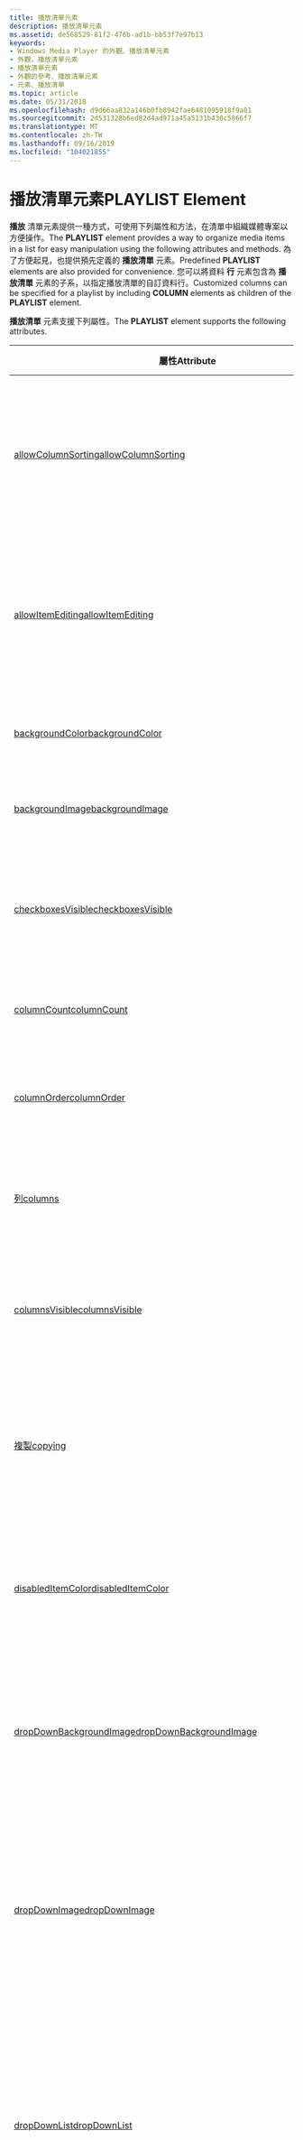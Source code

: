 ```yaml
---
title: 播放清單元素
description: 播放清單元素
ms.assetid: de568529-81f2-476b-ad1b-bb53f7e97b13
keywords:
- Windows Media Player 的外觀、播放清單元素
- 外觀，播放清單元素
- 播放清單元素
- 外觀的參考、播放清單元素
- 元素、播放清單
ms.topic: article
ms.date: 05/31/2018
ms.openlocfilehash: d9d66aa832a146b0fb8942fae6481095918f9a81
ms.sourcegitcommit: 2d531328b6ed82d4ad971a45a5131b430c5866f7
ms.translationtype: MT
ms.contentlocale: zh-TW
ms.lasthandoff: 09/16/2019
ms.locfileid: "104021855"
---
```

# <a name="playlist-element"></a><span data-ttu-id="7afd0-108">播放清單元素</span><span class="sxs-lookup"><span data-stu-id="7afd0-108">PLAYLIST Element</span></span>

<span data-ttu-id="7afd0-109">**播放** 清單元素提供一種方式，可使用下列屬性和方法，在清單中組織媒體專案以方便操作。</span><span class="sxs-lookup"><span data-stu-id="7afd0-109">The **PLAYLIST** element provides a way to organize media items in a list for easy manipulation using the following attributes and methods.</span></span> <span data-ttu-id="7afd0-110">為了方便起見，也提供預先定義的 **播放清單** 元素。</span><span class="sxs-lookup"><span data-stu-id="7afd0-110">Predefined **PLAYLIST** elements are also provided for convenience.</span></span> <span data-ttu-id="7afd0-111">您可以將資料 **行** 元素包含為 **播放清單** 元素的子系，以指定播放清單的自訂資料行。</span><span class="sxs-lookup"><span data-stu-id="7afd0-111">Customized columns can be specified for a playlist by including **COLUMN** elements as children of the **PLAYLIST** element.</span></span>

<span data-ttu-id="7afd0-112">**播放清單** 元素支援下列屬性。</span><span class="sxs-lookup"><span data-stu-id="7afd0-112">The **PLAYLIST** element supports the following attributes.</span></span>



| <span data-ttu-id="7afd0-113">屬性</span><span class="sxs-lookup"><span data-stu-id="7afd0-113">Attribute</span></span>                                                                                 | <span data-ttu-id="7afd0-114">描述</span><span class="sxs-lookup"><span data-stu-id="7afd0-114">Description</span></span>                                                                                                                                |
|-------------------------------------------------------------------------------------------|--------------------------------------------------------------------------------------------------------------------------------------------|
| [<span data-ttu-id="7afd0-115">allowColumnSorting</span><span class="sxs-lookup"><span data-stu-id="7afd0-115">allowColumnSorting</span></span>](playlist-allowcolumnsorting.md)                                     | <span data-ttu-id="7afd0-116">指定或抓取值，指出是否允許在資料行標頭上排序。</span><span class="sxs-lookup"><span data-stu-id="7afd0-116">Specifies or retrieves a value indicating whether sorting on column headers is allowed.</span></span>                                                    |
| [<span data-ttu-id="7afd0-117">allowItemEditing</span><span class="sxs-lookup"><span data-stu-id="7afd0-117">allowItemEditing</span></span>](playlist-allowitemediting.md)                                         | <span data-ttu-id="7afd0-118">指定或抓取值，指出播放清單中的專案是否支援就地編輯。</span><span class="sxs-lookup"><span data-stu-id="7afd0-118">Specifies or retrieves a value indicating whether items in a playlist support in-place editing.</span></span>                                            |
| [<span data-ttu-id="7afd0-119">backgroundColor</span><span class="sxs-lookup"><span data-stu-id="7afd0-119">backgroundColor</span></span>](playlist-backgroundcolor.md)                                           | <span data-ttu-id="7afd0-120">指定或抓取背景色彩。</span><span class="sxs-lookup"><span data-stu-id="7afd0-120">Specifies or retrieves the background color.</span></span>                                                                                               |
| [<span data-ttu-id="7afd0-121">backgroundImage</span><span class="sxs-lookup"><span data-stu-id="7afd0-121">backgroundImage</span></span>](playlist-backgroundimage.md)                                           | <span data-ttu-id="7afd0-122">指定或抓取背景影像。</span><span class="sxs-lookup"><span data-stu-id="7afd0-122">Specifies or retrieves the background image.</span></span>                                                                                               |
| [<span data-ttu-id="7afd0-123">checkboxesVisible</span><span class="sxs-lookup"><span data-stu-id="7afd0-123">checkboxesVisible</span></span>](playlist-checkboxesvisible.md)                                       | <span data-ttu-id="7afd0-124">指定或抓取值，指出是否會顯示覆選框。</span><span class="sxs-lookup"><span data-stu-id="7afd0-124">Specifies or retrieves a value indicating whether checkboxes are visible.</span></span>                                                                  |
| [<span data-ttu-id="7afd0-125">columnCount</span><span class="sxs-lookup"><span data-stu-id="7afd0-125">columnCount</span></span>](playlist-columncount.md)                                                   | <span data-ttu-id="7afd0-126">抓取顯示的資料行數目。</span><span class="sxs-lookup"><span data-stu-id="7afd0-126">Retrieves the number of columns shown.</span></span>                                                                                                     |
| [<span data-ttu-id="7afd0-127">columnOrder</span><span class="sxs-lookup"><span data-stu-id="7afd0-127">columnOrder</span></span>](playlist-columnorder.md)                                                   | <span data-ttu-id="7afd0-128">指定或抓取播放清單資料行的順序。</span><span class="sxs-lookup"><span data-stu-id="7afd0-128">Specifies or retrieves the order of the playlist columns.</span></span>                                                                                  |
| [<span data-ttu-id="7afd0-129">列</span><span class="sxs-lookup"><span data-stu-id="7afd0-129">columns</span></span>](playlist-columns.md)                                                           | <span data-ttu-id="7afd0-130">定義出現在 **播放清單** 元素中的資料行。</span><span class="sxs-lookup"><span data-stu-id="7afd0-130">Defines the columns that appear in the **PLAYLIST** element.</span></span>                                                                               |
| [<span data-ttu-id="7afd0-131">columnsVisible</span><span class="sxs-lookup"><span data-stu-id="7afd0-131">columnsVisible</span></span>](playlist-columnsvisible.md)                                             | <span data-ttu-id="7afd0-132">指定或抓取值，指出是否顯示資料行。</span><span class="sxs-lookup"><span data-stu-id="7afd0-132">Specifies or retrieves a value indicating whether columns are shown.</span></span>                                                                       |
| [<span data-ttu-id="7afd0-133">複製</span><span class="sxs-lookup"><span data-stu-id="7afd0-133">copying</span></span>](playlist-copying.md)                                                           | <span data-ttu-id="7afd0-134">抓取值，指出 **播放清單** 元素是否在複製的動作中。</span><span class="sxs-lookup"><span data-stu-id="7afd0-134">Retrieves a value indicating whether the **PLAYLIST** element is in the act of copying.</span></span>                                                    |
| [<span data-ttu-id="7afd0-135">disabledItemColor</span><span class="sxs-lookup"><span data-stu-id="7afd0-135">disabledItemColor</span></span>](playlist-disableditemcolor.md)                                       | <span data-ttu-id="7afd0-136">指定或抓取離線時已停用的 CD 播放軌或線上內容的色彩。</span><span class="sxs-lookup"><span data-stu-id="7afd0-136">Specifies or retrieves the color of a disabled CD track or of online content when offline.</span></span>                                                 |
| [<span data-ttu-id="7afd0-137">dropDownBackgroundImage</span><span class="sxs-lookup"><span data-stu-id="7afd0-137">dropDownBackgroundImage</span></span>](playlist-dropdownbackgroundimage.md)                           | <span data-ttu-id="7afd0-138">指定或抓取顯示在下拉式清單背景中之影像的名稱。</span><span class="sxs-lookup"><span data-stu-id="7afd0-138">Specifies or retrieves the name of the image that displays in the background of the drop-down list.</span></span>                                        |
| [<span data-ttu-id="7afd0-139">dropDownImage</span><span class="sxs-lookup"><span data-stu-id="7afd0-139">dropDownImage</span></span>](playlist-dropdownimage.md)                                               | <span data-ttu-id="7afd0-140">指定或抓取下拉式清單按鈕（顯示在下拉式清單的右邊緣）所使用之影像的名稱。</span><span class="sxs-lookup"><span data-stu-id="7afd0-140">Specifies or retrieves the name of the image used for the drop-down list button that is displayed at the right edge of the drop-down list.</span></span> |
| [<span data-ttu-id="7afd0-141">dropDownList</span><span class="sxs-lookup"><span data-stu-id="7afd0-141">dropDownList</span></span>](playlist-dropdownlist.md)                                                 | <span data-ttu-id="7afd0-142">指定或抓取值，指出哪些元素會顯示在 **播放** 清單元素之指定實例的下拉式清單中。</span><span class="sxs-lookup"><span data-stu-id="7afd0-142">Specifies or retrieves a value indicating which elements show up in the drop-down list for a given instance of the **PLAYLIST** element.</span></span>   |
| [<span data-ttu-id="7afd0-143">dropDownToolTip</span><span class="sxs-lookup"><span data-stu-id="7afd0-143">dropDownToolTip</span></span>](playlist-dropdowntooltip.md)                                           | <span data-ttu-id="7afd0-144">指定或抓取當使用者將滑鼠停留在 [ **播放清單** 專案] 下拉式功能表上時，所顯示的工具提示。</span><span class="sxs-lookup"><span data-stu-id="7afd0-144">Specifies or retrieves the ToolTip shown when the user hovers over the **PLAYLIST** element drop-down menu.</span></span>                                |
| [<span data-ttu-id="7afd0-145">dropDownVisible</span><span class="sxs-lookup"><span data-stu-id="7afd0-145">dropDownVisible</span></span>](playlist-dropdownvisible.md)                                           | <span data-ttu-id="7afd0-146">指定或抓取值，指出 **播放清單** 元素下拉式清單選取器是否可見。</span><span class="sxs-lookup"><span data-stu-id="7afd0-146">Specifies or retrieves a value indicating whether the **PLAYLIST** element drop-down selector is visible.</span></span>                                  |
| [<span data-ttu-id="7afd0-147">editButtonVisible</span><span class="sxs-lookup"><span data-stu-id="7afd0-147">editButtonVisible</span></span>](playlist-editbuttonvisible.md)                                       | <span data-ttu-id="7afd0-148">指定或抓取值，指出 **播放清單** 元素編輯按鈕是否可見。</span><span class="sxs-lookup"><span data-stu-id="7afd0-148">Specifies or retrieves a value indicating whether the **PLAYLIST** element edit button is visible.</span></span>                                         |
| [<span data-ttu-id="7afd0-149">foregroundColor</span><span class="sxs-lookup"><span data-stu-id="7afd0-149">foregroundColor</span></span>](playlist-foregroundcolor.md)                                           | <span data-ttu-id="7afd0-150">指定或抓取前景色彩。</span><span class="sxs-lookup"><span data-stu-id="7afd0-150">Specifies or retrieves the foreground color.</span></span>                                                                                               |
| [<span data-ttu-id="7afd0-151">hueShift</span><span class="sxs-lookup"><span data-stu-id="7afd0-151">hueShift</span></span>](playlist-hueshift.md)                                                         | <span data-ttu-id="7afd0-152">指定或抓取下拉式影像之色調的位移量。</span><span class="sxs-lookup"><span data-stu-id="7afd0-152">Specifies or retrieves the amount by which the hue of the drop-down images is shifted.</span></span>                                                     |
| [<span data-ttu-id="7afd0-153">itemCount</span><span class="sxs-lookup"><span data-stu-id="7afd0-153">itemCount</span></span>](playlist-itemcount.md)                                                       | <span data-ttu-id="7afd0-154">抓取 **播放清單** 元素目前所顯示的專案數。</span><span class="sxs-lookup"><span data-stu-id="7afd0-154">Retrieves the number of items currently displayed in the **PLAYLIST** element.</span></span>                                                             |
| [<span data-ttu-id="7afd0-155">itemErrorColor</span><span class="sxs-lookup"><span data-stu-id="7afd0-155">itemErrorColor</span></span>](playlist-itemerrorcolor.md)                                             | <span data-ttu-id="7afd0-156">指定或抓取表示有錯誤條件之播放清單專案的反白顯示色彩。</span><span class="sxs-lookup"><span data-stu-id="7afd0-156">Specifies or retrieves the highlight color that indicates a playlist item that has an error condition.</span></span>                                     |
| [<span data-ttu-id="7afd0-157">itemMedia</span><span class="sxs-lookup"><span data-stu-id="7afd0-157">itemMedia</span></span>](playlist-itemmedia.md)                                                       | <span data-ttu-id="7afd0-158">抓取與 **播放清單** 元素中的指定索引對應的 **媒體** 物件。</span><span class="sxs-lookup"><span data-stu-id="7afd0-158">Retrieves the **Media** object corresponding to the given index in the **PLAYLIST** element.</span></span>                                               |
| [<span data-ttu-id="7afd0-159">itemPlayingBackgroundColor</span><span class="sxs-lookup"><span data-stu-id="7afd0-159">itemPlayingBackgroundColor</span></span>](playlist-itemplayingbackgroundcolor.md)                     | <span data-ttu-id="7afd0-160">指定或抓取目前播放播放清單專案的背景色彩。</span><span class="sxs-lookup"><span data-stu-id="7afd0-160">Specifies or retrieves the background color of the currently playing playlist item.</span></span>                                                        |
| [<span data-ttu-id="7afd0-161">itemPlayingColor</span><span class="sxs-lookup"><span data-stu-id="7afd0-161">itemPlayingColor</span></span>](playlist-itemplayingcolor.md)                                         | <span data-ttu-id="7afd0-162">指定或抓取反白顯示色彩，指出播放清單中目前現正播放的專案。</span><span class="sxs-lookup"><span data-stu-id="7afd0-162">Specifies or retrieves the highlight color that indicates the currently playing item in the playlist.</span></span>                                      |
| [<span data-ttu-id="7afd0-163">itemPlaylist</span><span class="sxs-lookup"><span data-stu-id="7afd0-163">itemPlaylist</span></span>](playlist-itemplaylist.md)                                                 | <span data-ttu-id="7afd0-164">抓取 **播放清單** 元素中指定索引處顯示之媒體專案的播放清單。</span><span class="sxs-lookup"><span data-stu-id="7afd0-164">Retrieves the playlist for the media item that is displayed at the given index in the **PLAYLIST** element.</span></span>                                |
| [<span data-ttu-id="7afd0-165">itemSelectedBackgroundColor</span><span class="sxs-lookup"><span data-stu-id="7afd0-165">itemSelectedBackgroundColor</span></span>](playlist-itemselectedbackgroundcolor.md)                   | <span data-ttu-id="7afd0-166">指定或抓取值，指出播放清單中所選取專案的背景色彩。</span><span class="sxs-lookup"><span data-stu-id="7afd0-166">Specifies or retrieves a value indicating the background color of a selected item in the playlist.</span></span>                                         |
| [<span data-ttu-id="7afd0-167">itemSelectedBackgroundFocusLostColor</span><span class="sxs-lookup"><span data-stu-id="7afd0-167">itemSelectedBackgroundFocusLostColor</span></span>](playlist-itemselectedbackgroundfocuslostcolor.md) | <span data-ttu-id="7afd0-168">指定或抓取值，指出播放清單中所選取專案的文字色彩。</span><span class="sxs-lookup"><span data-stu-id="7afd0-168">Specifies or retrieves a value indicating the text color of a selected item in the playlist.</span></span>                                               |
| [<span data-ttu-id="7afd0-169">itemSelectedColor</span><span class="sxs-lookup"><span data-stu-id="7afd0-169">itemSelectedColor</span></span>](playlist-itemselectedcolor.md)                                       | <span data-ttu-id="7afd0-170">指定或抓取值，指出播放清單中所選取專案的文字色彩。</span><span class="sxs-lookup"><span data-stu-id="7afd0-170">Specifies or retrieves a value indicating the text color of a selected item in the playlist.</span></span>                                               |
| [<span data-ttu-id="7afd0-171">itemSelectedFocusLostColor</span><span class="sxs-lookup"><span data-stu-id="7afd0-171">itemSelectedFocusLostColor</span></span>](playlist-itemselectedfocuslostcolor.md)                     | <span data-ttu-id="7afd0-172">指定或抓取值，指出播放清單失去焦點時，播放清單中所選取專案的文字色彩。</span><span class="sxs-lookup"><span data-stu-id="7afd0-172">Specifies or retrieves a value indicating the text color of a selected item in the playlist when the playlist loses focus.</span></span>                 |
| [<span data-ttu-id="7afd0-173">leftStatus</span><span class="sxs-lookup"><span data-stu-id="7afd0-173">leftStatus</span></span>](playlist-leftstatus.md)                                                     | <span data-ttu-id="7afd0-174">指定或抓取 **播放清單** 元素左邊和底部顯示的狀態文字。</span><span class="sxs-lookup"><span data-stu-id="7afd0-174">Specifies or retrieves the status text that is displayed on the left side and bottom of the **PLAYLIST** element.</span></span>                          |
| [<span data-ttu-id="7afd0-175">播放清單</span><span class="sxs-lookup"><span data-stu-id="7afd0-175">playlist</span></span>](playlist-playlist.md)                                                         | <span data-ttu-id="7afd0-176">指定或抓取播放 **清單** 元素提供介面的 **播放清單** 物件。</span><span class="sxs-lookup"><span data-stu-id="7afd0-176">Specifies or retrieves the **Playlist** object to which the **PLAYLIST** element provides an interface.</span></span>                                    |
| [<span data-ttu-id="7afd0-177">playlistItemsVisible</span><span class="sxs-lookup"><span data-stu-id="7afd0-177">playlistItemsVisible</span></span>](playlist-playlistitemsvisible.md)                                 | <span data-ttu-id="7afd0-178">指定或抓取值，指出播放清單中的專案是否可見。</span><span class="sxs-lookup"><span data-stu-id="7afd0-178">Specifies or retrieves a value indicating whether items in the playlist are visible.</span></span>                                                       |
| [<span data-ttu-id="7afd0-179">rightStatus</span><span class="sxs-lookup"><span data-stu-id="7afd0-179">rightStatus</span></span>](playlist-rightstatus.md)                                                   | <span data-ttu-id="7afd0-180">指定或抓取 **播放清單** 元素右側和底部顯示的狀態文字。</span><span class="sxs-lookup"><span data-stu-id="7afd0-180">Specifies or retrieves the status text that is displayed on the right side and bottom of the **PLAYLIST** element.</span></span>                         |
| [<span data-ttu-id="7afd0-181">飽和</span><span class="sxs-lookup"><span data-stu-id="7afd0-181">saturation</span></span>](playlist-saturation.md)                                                     | <span data-ttu-id="7afd0-182">指定或抓取下拉式影像的飽和度值。</span><span class="sxs-lookup"><span data-stu-id="7afd0-182">Specifies or retrieves the saturation value of the drop-down images.</span></span>                                                                       |
| [<span data-ttu-id="7afd0-183">statusColor</span><span class="sxs-lookup"><span data-stu-id="7afd0-183">statusColor</span></span>](playlist-statuscolor.md)                                                   | <span data-ttu-id="7afd0-184">指定或抓取 **播放清單** 元素中的狀態行色彩。</span><span class="sxs-lookup"><span data-stu-id="7afd0-184">Specifies or retrieves the color of the status line in the **PLAYLIST** element.</span></span>                                                           |
| [<span data-ttu-id="7afd0-185">statusTextColor</span><span class="sxs-lookup"><span data-stu-id="7afd0-185">statusTextColor</span></span>](playlist-statustextcolor.md)                                           | <span data-ttu-id="7afd0-186">指定或抓取值，指出狀態文字的色彩。</span><span class="sxs-lookup"><span data-stu-id="7afd0-186">Specifies or retrieves a value indicating the color of the status text.</span></span>                                                                    |
| [<span data-ttu-id="7afd0-187">toolbarVisible</span><span class="sxs-lookup"><span data-stu-id="7afd0-187">toolbarVisible</span></span>](playlist-toolbarvisible.md)                                             | <span data-ttu-id="7afd0-188">指定或抓取值，指出是否顯示播放清單工具列。</span><span class="sxs-lookup"><span data-stu-id="7afd0-188">Specifies or retrieves a value indicating whether the playlist toolbar displays.</span></span>                                                           |



 

<span data-ttu-id="7afd0-189">**播放清單** 元素支援下列方法。</span><span class="sxs-lookup"><span data-stu-id="7afd0-189">The **PLAYLIST** element supports the following methods.</span></span>



| <span data-ttu-id="7afd0-190">方法</span><span class="sxs-lookup"><span data-stu-id="7afd0-190">Method</span></span>                                                              | <span data-ttu-id="7afd0-191">描述</span><span class="sxs-lookup"><span data-stu-id="7afd0-191">Description</span></span>                                                                                                               |
|---------------------------------------------------------------------|---------------------------------------------------------------------------------------------------------------------------|
| [<span data-ttu-id="7afd0-192">abortCopy</span><span class="sxs-lookup"><span data-stu-id="7afd0-192">abortCopy</span></span>](playlist-abortcopy.md)                                 | <span data-ttu-id="7afd0-193">取消複製操作。</span><span class="sxs-lookup"><span data-stu-id="7afd0-193">Cancels a copy operation.</span></span>                                                                                                 |
| [<span data-ttu-id="7afd0-194">addSelectedToPlaylist</span><span class="sxs-lookup"><span data-stu-id="7afd0-194">addSelectedToPlaylist</span></span>](playlist-addselectedtoplaylist.md)         | <span data-ttu-id="7afd0-195">將選取的專案加入至播放清單。</span><span class="sxs-lookup"><span data-stu-id="7afd0-195">Adds the selected item to the playlist.</span></span>                                                                                   |
| [<span data-ttu-id="7afd0-196">copy</span><span class="sxs-lookup"><span data-stu-id="7afd0-196">copy</span></span>](playlist-copy.md)                                           | <span data-ttu-id="7afd0-197">從 CD 開始複製操作。</span><span class="sxs-lookup"><span data-stu-id="7afd0-197">Begins a copy operation from the CD.</span></span>                                                                                      |
| [<span data-ttu-id="7afd0-198">deleteSelected</span><span class="sxs-lookup"><span data-stu-id="7afd0-198">deleteSelected</span></span>](playlist-deleteselected.md)                       | <span data-ttu-id="7afd0-199">從播放清單中刪除選取的專案。</span><span class="sxs-lookup"><span data-stu-id="7afd0-199">Deletes the selected item from the playlist.</span></span>                                                                              |
| [<span data-ttu-id="7afd0-200">deleteSelectedFromLibrary</span><span class="sxs-lookup"><span data-stu-id="7afd0-200">deleteSelectedFromLibrary</span></span>](playlist-deleteselectedfromlibrary.md) | <span data-ttu-id="7afd0-201">從播放清單和媒體櫃中刪除選取的專案。</span><span class="sxs-lookup"><span data-stu-id="7afd0-201">Deletes the selected item from the playlist and from the library.</span></span>                                                         |
| [<span data-ttu-id="7afd0-202">getNextCheckedItem</span><span class="sxs-lookup"><span data-stu-id="7afd0-202">getNextCheckedItem</span></span>](playlist-getnextcheckeditem.md)               | <span data-ttu-id="7afd0-203">以指定的索引之後，抓取播放清單中下一個核取專案的索引。</span><span class="sxs-lookup"><span data-stu-id="7afd0-203">Retrieves the index of the next checked item in the playlist following the specified index.</span></span>                               |
| [<span data-ttu-id="7afd0-204">getNextCheckedItem2</span><span class="sxs-lookup"><span data-stu-id="7afd0-204">getNextCheckedItem2</span></span>](playlist-getnextcheckeditem2.md)             | <span data-ttu-id="7afd0-205">以指定的索引之後，抓取播放清單中下一個核取專案的索引。</span><span class="sxs-lookup"><span data-stu-id="7afd0-205">Retrieves the index of the next checked item in the playlist following the specified index.</span></span> <span data-ttu-id="7afd0-206">適用于嵌套的播放清單。</span><span class="sxs-lookup"><span data-stu-id="7afd0-206">Works with nested playlists.</span></span>  |
| [<span data-ttu-id="7afd0-207">getNextSelectedItem</span><span class="sxs-lookup"><span data-stu-id="7afd0-207">getNextSelectedItem</span></span>](playlist-getnextselecteditem.md)             | <span data-ttu-id="7afd0-208">以指定的索引之後，抓取播放清單中下一個選取專案的索引。</span><span class="sxs-lookup"><span data-stu-id="7afd0-208">Retrieves the index of the next selected item in the playlist following the specified index.</span></span>                              |
| [<span data-ttu-id="7afd0-209">getNextSelectedItem2</span><span class="sxs-lookup"><span data-stu-id="7afd0-209">getNextSelectedItem2</span></span>](playlist-getnextselecteditem2.md)           | <span data-ttu-id="7afd0-210">以指定的索引之後，抓取播放清單中下一個選取專案的索引。</span><span class="sxs-lookup"><span data-stu-id="7afd0-210">Retrieves the index of the next selected item in the playlist following the specified index.</span></span> <span data-ttu-id="7afd0-211">適用于嵌套的播放清單。</span><span class="sxs-lookup"><span data-stu-id="7afd0-211">Works with nested playlists.</span></span> |
| [<span data-ttu-id="7afd0-212">moveSelectedDown</span><span class="sxs-lookup"><span data-stu-id="7afd0-212">moveSelectedDown</span></span>](playlist-moveselecteddown.md)                   | <span data-ttu-id="7afd0-213">將選取的專案向下移動清單中的一個位置。</span><span class="sxs-lookup"><span data-stu-id="7afd0-213">Moves the selected item down one position in the list.</span></span>                                                                    |
| [<span data-ttu-id="7afd0-214">moveSelectedUp</span><span class="sxs-lookup"><span data-stu-id="7afd0-214">moveSelectedUp</span></span>](playlist-moveselectedup.md)                       | <span data-ttu-id="7afd0-215">將選取的專案在清單中向上移動一個位置。</span><span class="sxs-lookup"><span data-stu-id="7afd0-215">Moves the selected item up one position in the list.</span></span>                                                                      |
| [<span data-ttu-id="7afd0-216">setCheckedState</span><span class="sxs-lookup"><span data-stu-id="7afd0-216">setCheckedState</span></span>](playlist-setcheckedstate.md)                     | <span data-ttu-id="7afd0-217">指定檢查播放清單中的索引項目目。</span><span class="sxs-lookup"><span data-stu-id="7afd0-217">Specifies that the indexed item in the playlist is checked.</span></span>                                                               |
| [<span data-ttu-id="7afd0-218">setCheckedState2</span><span class="sxs-lookup"><span data-stu-id="7afd0-218">setCheckedState2</span></span>](playlist-setcheckedstate2.md)                   | <span data-ttu-id="7afd0-219">使用 **播放清單** 元素中的指定索引，設定專案的已核取狀態。</span><span class="sxs-lookup"><span data-stu-id="7afd0-219">Sets the checked state of the item with the specified index in the **PLAYLIST** element.</span></span> <span data-ttu-id="7afd0-220">適用于嵌套的播放清單。</span><span class="sxs-lookup"><span data-stu-id="7afd0-220">Works with nested playlists.</span></span>     |
| [<span data-ttu-id="7afd0-221">setColumnResizeMode</span><span class="sxs-lookup"><span data-stu-id="7afd0-221">setColumnResizeMode</span></span>](playlist-setcolumnresizemode.md)             | <span data-ttu-id="7afd0-222">指定索引資料行本身的大小。</span><span class="sxs-lookup"><span data-stu-id="7afd0-222">Specifies how the indexed column sizes itself.</span></span>                                                                            |
| [<span data-ttu-id="7afd0-223">setColumnWidth</span><span class="sxs-lookup"><span data-stu-id="7afd0-223">setColumnWidth</span></span>](playlist-setcolumnwidth.md)                       | <span data-ttu-id="7afd0-224">指定資料行寬度，並將資料行的調整大小模式變更為 "wmpcrmFixed"。</span><span class="sxs-lookup"><span data-stu-id="7afd0-224">Specifies the column width and changes the resize mode of the column to "wmpcrmFixed".</span></span>                                    |
| [<span data-ttu-id="7afd0-225">setSelectedState</span><span class="sxs-lookup"><span data-stu-id="7afd0-225">setSelectedState</span></span>](playlist-setselectedstate.md)                   | <span data-ttu-id="7afd0-226">指定已選取播放清單中的索引項目目。</span><span class="sxs-lookup"><span data-stu-id="7afd0-226">Specifies that the indexed item in the playlist is selected.</span></span>                                                              |
| [<span data-ttu-id="7afd0-227">setSelectedState2</span><span class="sxs-lookup"><span data-stu-id="7afd0-227">setSelectedState2</span></span>](playlist-setselectedstate2.md)                 | <span data-ttu-id="7afd0-228">使用 **播放清單** 元素中的指定索引，設定專案的選取狀態。</span><span class="sxs-lookup"><span data-stu-id="7afd0-228">Sets the selected state of the item with the specified index in the **PLAYLIST** element.</span></span> <span data-ttu-id="7afd0-229">適用于嵌套的播放清單。</span><span class="sxs-lookup"><span data-stu-id="7afd0-229">Works with nested playlists.</span></span>    |
| [<span data-ttu-id="7afd0-230">sortColumn</span><span class="sxs-lookup"><span data-stu-id="7afd0-230">sortColumn</span></span>](playlist-sortcolumn.md)                               | <span data-ttu-id="7afd0-231">排序指定之資料行中的資料。</span><span class="sxs-lookup"><span data-stu-id="7afd0-231">Sorts the data in the specified column.</span></span>                                                                                   |



 

<span data-ttu-id="7afd0-232">**播放清單** 元素支援環境屬性，而且可以執行環境事件處理常式（除非有注明）。</span><span class="sxs-lookup"><span data-stu-id="7afd0-232">The **PLAYLIST** element supports the ambient attributes and can implement the ambient event handlers, except where noted.</span></span> <span data-ttu-id="7afd0-233">如需詳細資訊，請參閱 [環境屬性](ambient-attributes.md) 和 [環境事件處理常式](ambient-event-handlers.md)。</span><span class="sxs-lookup"><span data-stu-id="7afd0-233">For more information, see [Ambient Attributes](ambient-attributes.md) and [Ambient Event Handlers](ambient-event-handlers.md).</span></span>

<span data-ttu-id="7afd0-234">預先定義的播放清單是一般的 **播放清單** 元素，預設會指定各種不同的通用屬性設定。</span><span class="sxs-lookup"><span data-stu-id="7afd0-234">Predefined playlists are normal **PLAYLIST** elements with various common attribute settings specified by default.</span></span> <span data-ttu-id="7afd0-235">您可以使用下列預先定義的播放清單。</span><span class="sxs-lookup"><span data-stu-id="7afd0-235">The following predefined playlists are available.</span></span>



| <span data-ttu-id="7afd0-236">預先定義的播放清單</span><span class="sxs-lookup"><span data-stu-id="7afd0-236">Predefined PLAYLIST</span></span>                      | <span data-ttu-id="7afd0-237">Description</span><span class="sxs-lookup"><span data-stu-id="7afd0-237">Description</span></span>                                                       |
|------------------------------------------|-------------------------------------------------------------------|
| [<span data-ttu-id="7afd0-238">DROPDOWNPLAYLIST</span><span class="sxs-lookup"><span data-stu-id="7afd0-238">DROPDOWNPLAYLIST</span></span>](dropdownplaylist.md) | <span data-ttu-id="7afd0-239">沒有專案可見的下拉式 **清單** 。</span><span class="sxs-lookup"><span data-stu-id="7afd0-239">A drop-down **PLAYLIST** with no items visible.</span></span>                   |
| [<span data-ttu-id="7afd0-240">ITEMSPLAYLIST</span><span class="sxs-lookup"><span data-stu-id="7afd0-240">ITEMSPLAYLIST</span></span>](itemsplaylist.md)       | <span data-ttu-id="7afd0-241">未顯示任何專案或資料行標題的下拉式 **清單** 。</span><span class="sxs-lookup"><span data-stu-id="7afd0-241">A drop-down **PLAYLIST** with no items or column headers visible.</span></span> |



 

## <a name="related-topics"></a><span data-ttu-id="7afd0-242">相關主題</span><span class="sxs-lookup"><span data-stu-id="7afd0-242">Related topics</span></span>

<dl> <dt>

[<span data-ttu-id="7afd0-243">**外觀程式設計參考**</span><span class="sxs-lookup"><span data-stu-id="7afd0-243">**Skin Programming Reference**</span></span>](skin-programming-reference.md)
</dt> </dl>

 

 




